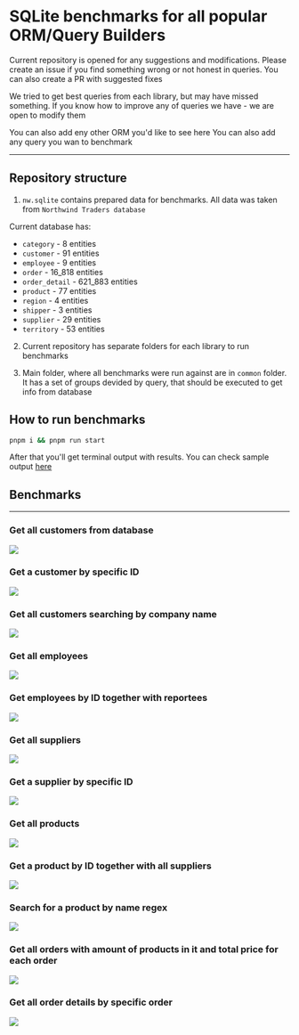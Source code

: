 # SQLite benchmarks for all popular ORM/Query Builders

Current repository is opened for any suggestions and modifications. Please create an issue if you find something wrong or not honest in queries. You can also create a PR with suggested fixes

We tried to get best queries from each library, but may have missed something. If you know how to improve any of queries we have - we are open to modify them

You can also add eny other ORM you'd like to see here
You can also add any query you wan to benchmark

---

## Repository structure

1. `nw.sqlite` contains prepared data for benchmarks. All data was taken from `Northwind Traders database`

Current database has:

- `category` - 8 entities
- `customer` - 91 entities
- `employee` - 9 entities
- `order` - 16_818 entities
- `order_detail` - 621_883 entities
- `product` - 77 entities
- `region` - 4 entities
- `shipper` - 3 entities
- `supplier` - 29 entities
- `territory` - 53 entities

2. Current repository has separate folders for each library to run benchmarks

3. Main folder, where all benchmarks were run against are in `common` folder. It has a set of groups devided by query, that should be executed to get info from database

## How to run benchmarks

```bash
pnpm i && pnpm run start
```

After that you'll get terminal output with results. You can check sample output [here](./output.md)

## Benchmarks 

---

### Get all customers from database

![](media/first.png)

### Get a customer by specific ID

![](media/second.png)

### Get all customers searching by company name

![](media/three.png)

### Get all employees

![](media/four.png)

### Get employees by ID together with reportees

![](media/five.png)

### Get all suppliers

![](media/six.png)

### Get a supplier by specific ID

![](media/seven.png)

### Get all products

![](media/eight.png)

### Get a product by ID together with all suppliers

![](media/nine.png)

### Search for a product by name regex

![](media/ten.png)

### Get all orders with amount of products in it and total price for each order

![](media/eleven.png)

### Get all order details by specific order

![](media/twelve.png)

